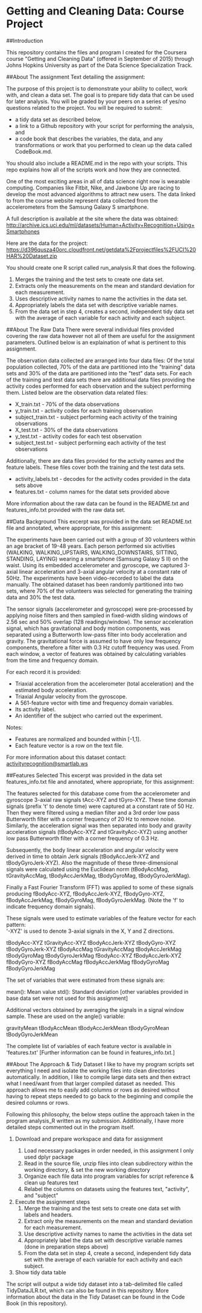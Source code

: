 # Getting and Cleaning Data: Course Project

##Introduction

This repository contains the files and program I created for the Coursera course "Getting and Cleaning Data" (offered in 
September of 2015) through Johns Hopkins University as part of the Data Science Specialization Track. 

##About The assignment
Text detailing the assignment:

The purpose of this project is to demonstrate your ability to collect, work with, and clean a data set. The goal is to prepare tidy data that can be used for later analysis. You will be graded by your peers on a series of yes/no questions related to the project. You will be required to submit: 
<ul>
<li>a tidy data set as described below, 
<li>a link to a Github repository with your script for performing the analysis, and 
<li>a code book that describes the variables, the data, and any transformations or work that you performed to clean up the data called CodeBook.md. 
</ul>
You should also include a README.md in the repo with your scripts. This repo explains how all of the scripts work and how they are connected.

One of the most exciting areas in all of data science right now is wearable computing. Companies like Fitbit, Nike, and Jawbone Up are racing to develop the most advanced algorithms to attract new users. The data linked to from the course website represent data collected from the accelerometers from the Samsung Galaxy S smartphone. 

A full description is available at the site where the data was obtained: 
http://archive.ics.uci.edu/ml/datasets/Human+Activity+Recognition+Using+Smartphones 

Here are the data for the project:
https://d396qusza40orc.cloudfront.net/getdata%2Fprojectfiles%2FUCI%20HAR%20Dataset.zip 

You should create one R script called run_analysis.R that does the following.
<ol>
	<li> Merges the training and the test sets to create one data set.</li>
	<li> Extracts only the measurements on the mean and standard deviation for each measurement.</li>
	<li> Uses descriptive activity names to name the activities in the data set.</li>
	<li> Appropriately labels the data set with descriptive variable names.</li>
	<li> From the data set in step 4, creates a second, independent tidy data set with the average of each variable for each activity and each subject.</li>
</ol>
##About The Raw Data
There were several individual files provided covering the raw data however not all of them are useful for the assignment parameters. Outlined below is an explaination of what is pertinent to this assignment. 

The observation data collected are arranged into four data files: Of the total population collected, 70% of the data are partitioned into the "training" data sets and 30% of the data are partitioned into the "test" data sets. For each of the training and test data sets there are additional data files providing the activity codes performed for each observation and the subject performing them. Listed below are the observation data related files:
<ul>
  <li>X_train.txt - 70% of the data observations</li>
  <li>y_train.txt - activity codes for each training observation</li>
  <li>subject_train.txt - subject performing each activity of the training observations</li>
  <li>X_test.txt - 30% of the data observations</li>
  <li>y_test.txt - activity codes for each test observation</li>
  <li>subject_test.txt - subject performing each activity of the test observations</li>
</ul>

Additionally, there are data files provided for the activity names and the feature labels. These files cover both the training and the test data sets.
<ul>
  <li>activity_labels.txt - decodes for the activity codes provided in the data sets above</li>
  <li>features.txt - column names for the datat sets provided above</li>
</ul>

More information about the raw data can be found in the README.txt and features_info.txt provided with the raw data set.

##Data Background
This excerpt was provided in the data set README.txt file and annotated, where appropriate, for this assignment:

The experiments have been carried out with a group of 30 volunteers within an age bracket of 19-48 years. Each person performed six activities (WALKING, WALKING_UPSTAIRS, WALKING_DOWNSTAIRS, SITTING, STANDING, LAYING) wearing a smartphone (Samsung Galaxy S II) on the waist. Using its embedded accelerometer and gyroscope, we captured 3-axial linear acceleration and 3-axial angular velocity at a constant rate of 50Hz. The experiments have been video-recorded to label the data manually. The obtained dataset has been randomly partitioned into two sets, where 70% of the volunteers was selected for generating the training data and 30% the test data. 

The sensor signals (accelerometer and gyroscope) were pre-processed by applying noise filters and then sampled in fixed-width sliding windows of 2.56 sec and 50% overlap (128 readings/window). The sensor acceleration signal, which has gravitational and body motion components, was separated using a Butterworth low-pass filter into body acceleration and gravity. The gravitational force is assumed to have only low frequency components, therefore a filter with 0.3 Hz cutoff frequency was used. From each window, a vector of features was obtained by calculating variables from the time and frequency domain.

For each record it is provided:
- Triaxial acceleration from the accelerometer (total acceleration) and the estimated body acceleration.
- Triaxial Angular velocity from the gyroscope. 
- A 561-feature vector with time and frequency domain variables. 
- Its activity label. 
- An identifier of the subject who carried out the experiment.

Notes:
- Features are normalized and bounded within [-1,1].
- Each feature vector is a row on the text file.

For more information about this dataset contact: activityrecognition@smartlab.ws

##Features Selected
This excerpt was provided in the data set features_info.txt file and annotated, where appropriate, for this assignment:

The features selected for this database come from the accelerometer and gyroscope 3-axial raw signals tAcc-XYZ and tGyro-XYZ. These time domain signals (prefix 't' to denote time) were captured at a constant rate of 50 Hz. Then they were filtered using a median filter and a 3rd order low pass Butterworth filter with a corner frequency of 20 Hz to remove noise. Similarly, the acceleration signal was then separated into body and gravity acceleration signals (tBodyAcc-XYZ and tGravityAcc-XYZ) using another low pass Butterworth filter with a corner frequency of 0.3 Hz. 

Subsequently, the body linear acceleration and angular velocity were derived in time to obtain Jerk signals (tBodyAccJerk-XYZ and tBodyGyroJerk-XYZ). Also the magnitude of these three-dimensional signals were calculated using the Euclidean norm (tBodyAccMag, tGravityAccMag, tBodyAccJerkMag, tBodyGyroMag, tBodyGyroJerkMag). 

Finally a Fast Fourier Transform (FFT) was applied to some of these signals producing fBodyAcc-XYZ, fBodyAccJerk-XYZ, fBodyGyro-XYZ, fBodyAccJerkMag, fBodyGyroMag, fBodyGyroJerkMag. (Note the 'f' to indicate frequency domain signals). 

These signals were used to estimate variables of the feature vector for each pattern:  
'-XYZ' is used to denote 3-axial signals in the X, Y and Z directions.

tBodyAcc-XYZ
tGravityAcc-XYZ
tBodyAccJerk-XYZ
tBodyGyro-XYZ
tBodyGyroJerk-XYZ
tBodyAccMag
tGravityAccMag
tBodyAccJerkMag
tBodyGyroMag
tBodyGyroJerkMag
fBodyAcc-XYZ
fBodyAccJerk-XYZ
fBodyGyro-XYZ
fBodyAccMag
fBodyAccJerkMag
fBodyGyroMag
fBodyGyroJerkMag

The set of variables that were estimated from these signals are: 

mean(): Mean value
std(): Standard deviation
[other variables provided in base data set were not used for this assignment]

Additional vectors obtained by averaging the signals in a signal window sample. These are used on the angle() variable:

gravityMean
tBodyAccMean
tBodyAccJerkMean
tBodyGyroMean
tBodyGyroJerkMean

The complete list of variables of each feature vector is available in 'features.txt' [Further information can be found in features_info.txt.]

##About The Approach & Tidy Dataset
I like to have my program scripts set everything I need and isolate the working files into clean directories automatically. In addition, I like to compile large data sets and then extract what I need/want from that larger compiled dataset as needed. This approach allows me to easily add columns or rows as desired without having to repeat steps needed to go back to the beginning and compile the desired columns or rows.

Following this philosophy, the below steps outline the approach taken in the program analysis_R written as my submission. Additionally, I have more detailed steps commented out in the program itself.
<ol>
  <li>Download and prepare workspace and data for assignment</li>
  <ol>
    <li>Load necessary packages in order needed, in this assignment I only used dplyr package</li>
    <li>Read in the source file, unzip files into clean subdirectory within the working directory, & set the new working directory</li>
    <li>Organize each file data into program variables for script reference & clean up features text</li>
    <li>Relabel the columns on datasets using the features text, "activity", and "subject"</li>
    </ol>
  <li>Execute the assignment steps
  <ol>
    <li>Merge the training and the test sets to create one data set with labels and headers.</li>
    <li>Extract only the measurements on the mean and standard deviation for each measurement.</li>
    <li>Use descriptive activity names to name the activities in the data set</li>
    <li>Appropriately label the data set with descriptive variable names (done in preparation steps above)</li>
    <li>From the data set in step 4, create a second, independent tidy data set with the average of each variable for each activity and each subject.</li>
    </ol>
  <li>Show tidy data table
  </ol>
The script will output a wide tidy dataset into a tab-delimited file called TidyDataJLR.txt, which can also be found in this repository. More information about the data in the Tidy Dataset can be found in the Code Book (in this repository).

